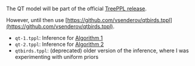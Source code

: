 The QT model will be part of the official [TreePPL release](https://treeppl.org).

However, until then use [https://github.com/vsenderov/qtbirds.tppl](https://github.com/vsenderov/qtbirds.tppl).

  - `qt-1.tppl`: Inference for [Algorithm 1](../QT%20Model.md#algorithm-1)
  - `qt-2.tppl`: Inference for [Algorithm 2](../QT%20Model.md#algorithm-2)
  - `qtbirds.tppl`: (deprecated) older version of the inference, where I was experimenting with uniform priors